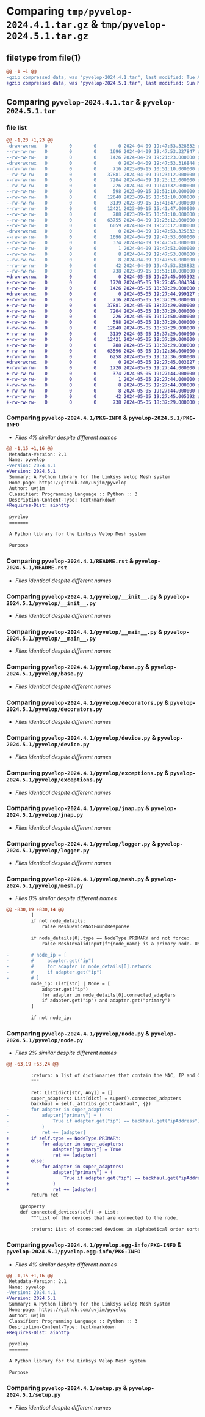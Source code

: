 # Comparing `tmp/pyvelop-2024.4.1.tar.gz` & `tmp/pyvelop-2024.5.1.tar.gz`

## filetype from file(1)

```diff
@@ -1 +1 @@
-gzip compressed data, was "pyvelop-2024.4.1.tar", last modified: Tue Apr  9 19:47:53 2024, max compression
+gzip compressed data, was "pyvelop-2024.5.1.tar", last modified: Sun May  5 19:27:45 2024, max compression
```

## Comparing `pyvelop-2024.4.1.tar` & `pyvelop-2024.5.1.tar`

### file list

```diff
@@ -1,23 +1,23 @@
-drwxrwxrwx   0        0        0        0 2024-04-09 19:47:53.328832 pyvelop-2024.4.1/
--rw-rw-rw-   0        0        0     1696 2024-04-09 19:47:53.327847 pyvelop-2024.4.1/PKG-INFO
--rw-rw-rw-   0        0        0     1426 2024-04-09 19:21:23.000000 pyvelop-2024.4.1/README.rst
-drwxrwxrwx   0        0        0        0 2024-04-09 19:47:53.316844 pyvelop-2024.4.1/pyvelop/
--rw-rw-rw-   0        0        0      716 2023-09-15 10:51:10.000000 pyvelop-2024.4.1/pyvelop/__init__.py
--rw-rw-rw-   0        0        0    37881 2024-04-09 19:23:12.000000 pyvelop-2024.4.1/pyvelop/__main__.py
--rw-rw-rw-   0        0        0     7204 2024-04-09 19:23:12.000000 pyvelop-2024.4.1/pyvelop/base.py
--rw-rw-rw-   0        0        0      226 2024-04-09 19:41:32.000000 pyvelop-2024.4.1/pyvelop/const.py
--rw-rw-rw-   0        0        0      598 2023-09-15 10:51:10.000000 pyvelop-2024.4.1/pyvelop/decorators.py
--rw-rw-rw-   0        0        0    12640 2023-09-15 10:51:10.000000 pyvelop-2024.4.1/pyvelop/device.py
--rw-rw-rw-   0        0        0     3139 2023-09-15 15:41:47.000000 pyvelop-2024.4.1/pyvelop/exceptions.py
--rw-rw-rw-   0        0        0    12421 2023-09-15 15:41:47.000000 pyvelop-2024.4.1/pyvelop/jnap.py
--rw-rw-rw-   0        0        0      788 2023-09-15 10:51:10.000000 pyvelop-2024.4.1/pyvelop/logger.py
--rw-rw-rw-   0        0        0    63755 2024-04-09 19:23:12.000000 pyvelop-2024.4.1/pyvelop/mesh.py
--rw-rw-rw-   0        0        0     6059 2024-04-09 19:23:12.000000 pyvelop-2024.4.1/pyvelop/node.py
-drwxrwxrwx   0        0        0        0 2024-04-09 19:47:53.325832 pyvelop-2024.4.1/pyvelop.egg-info/
--rw-rw-rw-   0        0        0     1696 2024-04-09 19:47:53.000000 pyvelop-2024.4.1/pyvelop.egg-info/PKG-INFO
--rw-rw-rw-   0        0        0      374 2024-04-09 19:47:53.000000 pyvelop-2024.4.1/pyvelop.egg-info/SOURCES.txt
--rw-rw-rw-   0        0        0        1 2024-04-09 19:47:53.000000 pyvelop-2024.4.1/pyvelop.egg-info/dependency_links.txt
--rw-rw-rw-   0        0        0        8 2024-04-09 19:47:53.000000 pyvelop-2024.4.1/pyvelop.egg-info/requires.txt
--rw-rw-rw-   0        0        0        8 2024-04-09 19:47:53.000000 pyvelop-2024.4.1/pyvelop.egg-info/top_level.txt
--rw-rw-rw-   0        0        0       42 2024-04-09 19:47:53.328832 pyvelop-2024.4.1/setup.cfg
--rw-rw-rw-   0        0        0      738 2023-09-15 10:51:10.000000 pyvelop-2024.4.1/setup.py
+drwxrwxrwx   0        0        0        0 2024-05-05 19:27:45.005392 pyvelop-2024.5.1/
+-rw-rw-rw-   0        0        0     1720 2024-05-05 19:27:45.004384 pyvelop-2024.5.1/PKG-INFO
+-rw-rw-rw-   0        0        0     1426 2024-05-05 18:37:29.000000 pyvelop-2024.5.1/README.rst
+drwxrwxrwx   0        0        0        0 2024-05-05 19:27:44.999127 pyvelop-2024.5.1/pyvelop/
+-rw-rw-rw-   0        0        0      716 2024-05-05 18:37:29.000000 pyvelop-2024.5.1/pyvelop/__init__.py
+-rw-rw-rw-   0        0        0    37881 2024-05-05 18:37:29.000000 pyvelop-2024.5.1/pyvelop/__main__.py
+-rw-rw-rw-   0        0        0     7204 2024-05-05 18:37:29.000000 pyvelop-2024.5.1/pyvelop/base.py
+-rw-rw-rw-   0        0        0      226 2024-05-05 19:12:50.000000 pyvelop-2024.5.1/pyvelop/const.py
+-rw-rw-rw-   0        0        0      598 2024-05-05 18:37:29.000000 pyvelop-2024.5.1/pyvelop/decorators.py
+-rw-rw-rw-   0        0        0    12640 2024-05-05 18:37:29.000000 pyvelop-2024.5.1/pyvelop/device.py
+-rw-rw-rw-   0        0        0     3139 2024-05-05 18:37:29.000000 pyvelop-2024.5.1/pyvelop/exceptions.py
+-rw-rw-rw-   0        0        0    12421 2024-05-05 18:37:29.000000 pyvelop-2024.5.1/pyvelop/jnap.py
+-rw-rw-rw-   0        0        0      788 2024-05-05 18:37:29.000000 pyvelop-2024.5.1/pyvelop/logger.py
+-rw-rw-rw-   0        0        0    63596 2024-05-05 19:12:36.000000 pyvelop-2024.5.1/pyvelop/mesh.py
+-rw-rw-rw-   0        0        0     6258 2024-05-05 19:12:36.000000 pyvelop-2024.5.1/pyvelop/node.py
+drwxrwxrwx   0        0        0        0 2024-05-05 19:27:45.003027 pyvelop-2024.5.1/pyvelop.egg-info/
+-rw-rw-rw-   0        0        0     1720 2024-05-05 19:27:44.000000 pyvelop-2024.5.1/pyvelop.egg-info/PKG-INFO
+-rw-rw-rw-   0        0        0      374 2024-05-05 19:27:44.000000 pyvelop-2024.5.1/pyvelop.egg-info/SOURCES.txt
+-rw-rw-rw-   0        0        0        1 2024-05-05 19:27:44.000000 pyvelop-2024.5.1/pyvelop.egg-info/dependency_links.txt
+-rw-rw-rw-   0        0        0        8 2024-05-05 19:27:44.000000 pyvelop-2024.5.1/pyvelop.egg-info/requires.txt
+-rw-rw-rw-   0        0        0        8 2024-05-05 19:27:44.000000 pyvelop-2024.5.1/pyvelop.egg-info/top_level.txt
+-rw-rw-rw-   0        0        0       42 2024-05-05 19:27:45.005392 pyvelop-2024.5.1/setup.cfg
+-rw-rw-rw-   0        0        0      738 2024-05-05 18:37:29.000000 pyvelop-2024.5.1/setup.py
```

### Comparing `pyvelop-2024.4.1/PKG-INFO` & `pyvelop-2024.5.1/PKG-INFO`

 * *Files 4% similar despite different names*

```diff
@@ -1,15 +1,16 @@
 Metadata-Version: 2.1
 Name: pyvelop
-Version: 2024.4.1
+Version: 2024.5.1
 Summary: A Python library for the Linksys Velop Mesh system
 Home-page: https://github.com/uvjim/pyvelop
 Author: uvjim
 Classifier: Programming Language :: Python :: 3
 Description-Content-Type: text/markdown
+Requires-Dist: aiohttp
 
 pyvelop
 =======
 
 A Python library for the Linksys Velop Mesh system
 
 Purpose
```

### Comparing `pyvelop-2024.4.1/README.rst` & `pyvelop-2024.5.1/README.rst`

 * *Files identical despite different names*

### Comparing `pyvelop-2024.4.1/pyvelop/__init__.py` & `pyvelop-2024.5.1/pyvelop/__init__.py`

 * *Files identical despite different names*

### Comparing `pyvelop-2024.4.1/pyvelop/__main__.py` & `pyvelop-2024.5.1/pyvelop/__main__.py`

 * *Files identical despite different names*

### Comparing `pyvelop-2024.4.1/pyvelop/base.py` & `pyvelop-2024.5.1/pyvelop/base.py`

 * *Files identical despite different names*

### Comparing `pyvelop-2024.4.1/pyvelop/decorators.py` & `pyvelop-2024.5.1/pyvelop/decorators.py`

 * *Files identical despite different names*

### Comparing `pyvelop-2024.4.1/pyvelop/device.py` & `pyvelop-2024.5.1/pyvelop/device.py`

 * *Files identical despite different names*

### Comparing `pyvelop-2024.4.1/pyvelop/exceptions.py` & `pyvelop-2024.5.1/pyvelop/exceptions.py`

 * *Files identical despite different names*

### Comparing `pyvelop-2024.4.1/pyvelop/jnap.py` & `pyvelop-2024.5.1/pyvelop/jnap.py`

 * *Files identical despite different names*

### Comparing `pyvelop-2024.4.1/pyvelop/logger.py` & `pyvelop-2024.5.1/pyvelop/logger.py`

 * *Files identical despite different names*

### Comparing `pyvelop-2024.4.1/pyvelop/mesh.py` & `pyvelop-2024.5.1/pyvelop/mesh.py`

 * *Files 0% similar despite different names*

```diff
@@ -830,19 +830,14 @@
         ]
         if not node_details:
             raise MeshDeviceNotFoundResponse
 
         if node_details[0].type == NodeType.PRIMARY and not force:
             raise MeshInvalidInput(f"{node_name} is a primary node. Use the force.")
 
-        # node_ip = [
-        #     adapter.get("ip")
-        #     for adapter in node_details[0].network
-        #     if adapter.get("ip")
-        # ]
         node_ip: List[str] | None = [
             adapter.get("ip")
             for adapter in node_details[0].connected_adapters
             if adapter.get("ip") and adapter.get("primary")
         ]
 
         if not node_ip:
```

### Comparing `pyvelop-2024.4.1/pyvelop/node.py` & `pyvelop-2024.5.1/pyvelop/node.py`

 * *Files 2% similar despite different names*

```diff
@@ -63,19 +63,24 @@
 
         :return: a list of dictionaries that contain the MAC, IP and Guest Network status of the adapter
         """
 
         ret: List[dict[str, Any]] = []
         super_adapters: List[dict] = super().connected_adapters
         backhaul = self._attribs.get("backhaul", {})
-        for adapter in super_adapters:
-            adapter["primary"] = (
-                True if adapter.get("ip") == backhaul.get("ipAddress") else False
-            )
-            ret += [adapter]
+        if self.type == NodeType.PRIMARY:
+            for adapter in super_adapters:
+                adapter["primary"] = True
+                ret += [adapter]
+        else:
+            for adapter in super_adapters:
+                adapter["primary"] = (
+                    True if adapter.get("ip") == backhaul.get("ipAddress") else False
+                )
+                ret += [adapter]
         return ret
 
     @property
     def connected_devices(self) -> List:
         """List of the devices that are connected to the node.
 
         :return: List of connected devices in alphabetical order sorted by device name
```

### Comparing `pyvelop-2024.4.1/pyvelop.egg-info/PKG-INFO` & `pyvelop-2024.5.1/pyvelop.egg-info/PKG-INFO`

 * *Files 4% similar despite different names*

```diff
@@ -1,15 +1,16 @@
 Metadata-Version: 2.1
 Name: pyvelop
-Version: 2024.4.1
+Version: 2024.5.1
 Summary: A Python library for the Linksys Velop Mesh system
 Home-page: https://github.com/uvjim/pyvelop
 Author: uvjim
 Classifier: Programming Language :: Python :: 3
 Description-Content-Type: text/markdown
+Requires-Dist: aiohttp
 
 pyvelop
 =======
 
 A Python library for the Linksys Velop Mesh system
 
 Purpose
```

### Comparing `pyvelop-2024.4.1/setup.py` & `pyvelop-2024.5.1/setup.py`

 * *Files identical despite different names*


